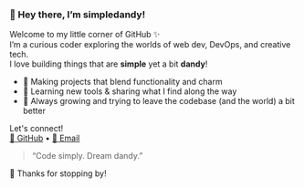 ### 🌼 Hey there, I’m simpledandy!

Welcome to my little corner of GitHub ✨  
I’m a curious coder exploring the worlds of web dev, DevOps, and creative tech.  
I love building things that are **simple** yet a bit **dandy**!  

- 🎨 Making projects that blend functionality and charm  
- 🚀 Learning new tools & sharing what I find along the way  
- 🌱 Always growing and trying to leave the codebase (and the world) a bit better

Let's connect!  
[🐙 GitHub](https://github.com/simpledandy) • [💌 Email](mailto:your-email@example.com)

> “Code simply. Dream dandy.”

🌟 Thanks for stopping by!
